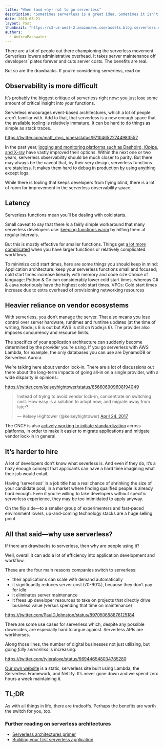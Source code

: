 ```yaml
---
title: "When (and why) not to go serverless"
description: "Sometimes serverless is a great idea. Sometimes it isn’t. When (and why) not to go serverless."
date: 2018-03-21
layout: Post
thumbnail: "https://s3-us-west-2.amazonaws.com/assets.blog.serverless.com/Serverless_logo.png"
authors:
  - AndreaPasswater
---
```


There are a lot of people out there championing the serverless movement. Serverless lowers administrative overhead. It takes server maintenance off developers’ plates forever and cuts server costs. The benefits are real.

But so are the drawbacks. If you’re considering serverless, read on.

## Observability is more difficult

It’s probably the biggest critique of serverless right now: you just lose some amount of critical insight into your functions.

Serverless encourages event-based architectures, which a lot of people aren’t familiar with. Add to that, that serverless is a new enough space that the available tooling is relatively immature. It can be hard to do things as simple as stack traces.

https://twitter.com/matt_rhys_jones/status/971046522744983552

In the past year, [logging and monitoring platforms such as Dashbird, IOpipe, and X-ray](https://serverless.com/blog/best-tools-serverless-observability/) have vastly improved their options. Within the next one or two years, serverless observability should be much closer to parity. But there may always be the caveat that, by their very design, serverless functions are stateless. It makes them hard to debug in production by using anything except logs.

While there is tooling that keeps developers from flying blind, there is a lot of room for improvement in the serverless observability space.

## Latency

Serverless functions mean you’ll be dealing with cold starts.

Small caveat to say that there *is* a fairly simple workaround that many serverless developers use: [keeping functions warm](https://serverless.com/blog/keep-your-lambdas-warm/) by hitting them at regular intervals.

But this is mostly effective for smaller functions. Things get [a lot more complicated](https://theburningmonk.com/2018/02/aws-lambda-monolithic-functions-wont-help-you-with-cold-starts/) when you have larger functions or relatively complicated workflows.

To minimize cold start times, here are some things you should keep in mind:
Application architecture: keep your serverless functions small and focused; cold start times increase linearly with memory and code size
Choice of language: Python & Go can considerably lower cold start times, whereas C# & Java notoriously have the highest cold start times.
VPCs:  Cold start times increase due to extra overhead of provisioning networking resources

## Heavier reliance on vendor ecosystems

With serverless, you don’t manage the server. That also means you lose control over server hardware, runtimes and runtime updates (at the time of writing, Node.js 8 is out but AWS is still on Node.js 6). The provider also imposes concurrency and resource limits.

The specifics of your application architecture can suddenly become determined by the provider you’re using. If you go serverless with AWS Lambda, for example, the only databases you can use are DynamoDB or Serverless Aurora.

We’re talking here about vendor lock-in. There are a lot of discussions out there about the long-term impacts of going all-in on a single provider, with a wide disparity in opinions:

https://twitter.com/kelseyhightower/status/856606909608194049
<blockquote class="twitter-tweet" data-lang="en"><p lang="en" dir="ltr">Instead of trying to avoid vendor lock-in, concentrate on switching cost. How easy is a solution to adopt now; and migrate away from later?</p>&mdash; Kelsey Hightower (@kelseyhightower) <a href="https://twitter.com/kelseyhightower/status/856606909608194049?ref_src=twsrc%5Etfw">April 24, 2017</a></blockquote>
<script async src="https://platform.twitter.com/widgets.js" charset="utf-8"></script>

The CNCF is also [actively working to initiate standardization](https://openevents.io/) across platforms, in order to make it easier to migrate applications and mitigate vendor lock-in in general.

## It’s harder to hire

A lot of developers don’t know what severless is. And even if they do, it’s a hazy enough concept that applicants can have a hard time imagining what their job would entail.

Having ‘serverless’ in a job title has a real chance of shrinking the size of your candidate pool, in a market where finding qualified people is already hard enough. Even if you’re willing to take developers without specific serverless experience, they may be too intimidated to apply anyway.

On the flip side—to a smaller group of experimenters and fast-paced environment lovers, up-and-coming technology stacks are a huge selling point.

## All that said—why use serverless?

If there are drawbacks to serverless, then why are people using it?

Well, overall it can add a lot of efficiency into application development and workflow.

These are the four main reasons companies switch to serverless:
- their applications can scale with demand automatically
- it significantly reduces server cost (70-90%), because they don’t pay for idle
- it eliminates server maintenance
- it frees up developer resources to take on projects that directly drive business value (versus spending that time on maintenance)

https://twitter.com/PaulDJohnston/status/897050658876125184

There are some use cases for serverless which, despite any possible downsides, are especially hard to argue against. Serverless APIs are workhorses.

Along those lines, the number of digital businesses not just utilizing, but going *fully serverless* is increasing:

https://twitter.com/tyleralove/status/969446548034785280

[Our own website](https://github.com/serverless/site) is a static, serverless site built using Lambda, the Serverless Framework, and Netlify. It’s never gone down and we spend zero hours a week maintaining it.

## TL;DR

As with all things in life, there are tradeoffs. Perhaps the benefits are worth the switch for you, too.

### Further reading on serverless architectures

- [Serverless architectures primer](https://serverless.com/learn/)
- [Building your first serverless application](https://serverless.com/blog/anatomy-of-a-serverless-app/)
